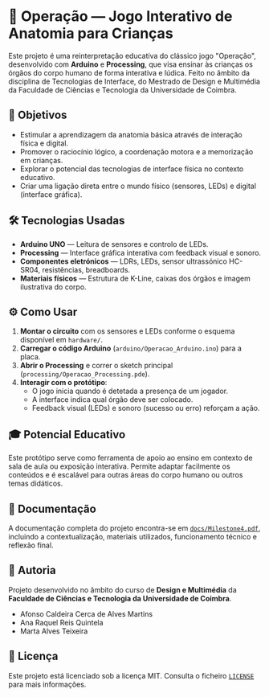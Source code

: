 # 🧠 Operação — Jogo Interativo de Anatomia para Crianças

Este projeto é uma reinterpretação educativa do clássico jogo "Operação", desenvolvido com **Arduino** e **Processing**, que visa ensinar às crianças os órgãos do corpo humano de forma interativa e lúdica.
Feito no ãmbito da disciplina de Tecnologias de Interface, do Mestrado de Design e Multimédia da Faculdade de Ciências e Tecnologia da Universidade de Coimbra.

## 🎯 Objetivos

- Estimular a aprendizagem da anatomia básica através de interação física e digital.
- Promover o raciocínio lógico, a coordenação motora e a memorização em crianças.
- Explorar o potencial das tecnologias de interface física no contexto educativo.
- Criar uma ligação direta entre o mundo físico (sensores, LEDs) e digital (interface gráfica).

## 🛠 Tecnologias Usadas

- **Arduino UNO** — Leitura de sensores e controlo de LEDs.
- **Processing** — Interface gráfica interativa com feedback visual e sonoro.
- **Componentes eletrónicos** — LDRs, LEDs, sensor ultrassónico HC-SR04, resistências, breadboards.
- **Materiais físicos** — Estrutura de K-Line, caixas dos órgãos e imagem ilustrativa do corpo.

## ⚙️ Como Usar

1. **Montar o circuito** com os sensores e LEDs conforme o esquema disponível em `hardware/`.
2. **Carregar o código Arduino** (`arduino/Operacao_Arduino.ino`) para a placa.
3. **Abrir o Processing** e correr o sketch principal (`processing/Operacao_Processing.pde`).
4. **Interagir com o protótipo**:
   - O jogo inicia quando é detetada a presença de um jogador.
   - A interface indica qual órgão deve ser colocado.
   - Feedback visual (LEDs) e sonoro (sucesso ou erro) reforçam a ação.

## 🎓 Potencial Educativo

Este protótipo serve como ferramenta de apoio ao ensino em contexto de sala de aula ou exposição interativa. Permite adaptar facilmente os conteúdos e é escalável para outras áreas do corpo humano ou outros temas didáticos.

## 📄 Documentação

A documentação completa do projeto encontra-se em [`docs/Milestone4.pdf`](docs/Milestone4.pdf), incluindo a contextualização, materiais utilizados, funcionamento técnico e reflexão final.

## 🤝 Autoria

Projeto desenvolvido no âmbito do curso de **Design e Multimédia** da **Faculdade de Ciências e Tecnologia da Universidade de Coimbra**.

- Afonso Caldeira Cerca de Alves Martins  
- Ana Raquel Reis Quintela  
- Marta Alves Teixeira

## 📜 Licença

Este projeto está licenciado sob a licença MIT. Consulta o ficheiro [`LICENSE`](LICENSE) para mais informações.